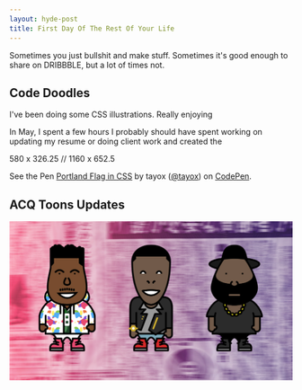 ```yaml
---
layout: hyde-post
title: First Day Of The Rest Of Your Life
---
```


Sometimes you just bullshit and make stuff. Sometimes it's good enough to share on DRIBBBLE, but a lot of times not. 

## Code Doodles
I've been doing some CSS illustrations. Really enjoying 

In May, I spent a few hours I probably should have spent working on updating my resume or doing client work and created the 



580 x 326.25 // 1160 x 652.5

<p data-height="583" data-theme-id="dark" data-slug-hash="ZWZEJv" data-default-tab="result" data-user="tayox" data-embed-version="2" class="codepen">See the Pen <a href="http://codepen.io/tayox/pen/ZWZEJv/">Portland Flag in CSS</a> by tayox (<a href="http://codepen.io/tayox">@tayox</a>) on <a href="http://codepen.io">CodePen</a>.</p>
<script async src="//assets.codepen.io/assets/embed/ei.js"></script>

## ACQ Toons Updates
![Image Text](/assets/img/blog/16-05-00_Blog-Toons.jpg)